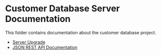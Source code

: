 # Customer Database Server Documentation

This folder contains documentation about the customer database project.

- [Server Upgrade](Upgrade.md)
- [JSON REST API Documentation](<JSON REST API Documentation.md>)
